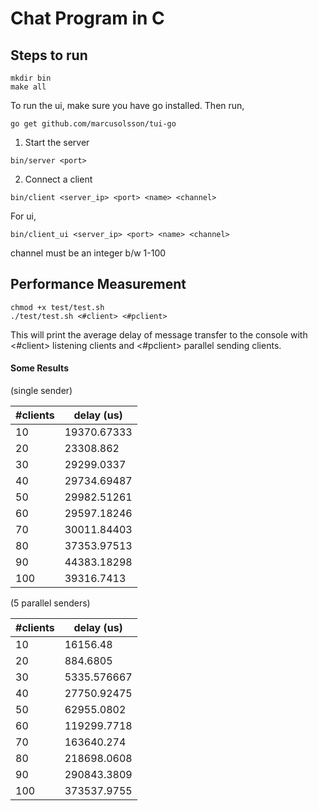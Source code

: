 # Chat Program in C

## Steps to run
```
mkdir bin
make all
```
To run the ui, make sure you have go installed.
Then run,
```
go get github.com/marcusolsson/tui-go
```

1. Start the server
```
bin/server <port>
```

2. Connect a client
```
bin/client <server_ip> <port> <name> <channel>
```
For ui,
```
bin/client_ui <server_ip> <port> <name> <channel>
```
channel must be an integer b/w 1-100

## Performance Measurement
```
chmod +x test/test.sh
./test/test.sh <#client> <#pclient>
```
This will print the average delay of message transfer to the console with <#client> listening clients and <#pclient> parallel sending clients.

#### Some Results

(single sender)

| #clients | delay (us)  |
|----------|-------------|
| 10       | 19370.67333 |
| 20       | 23308.862   |
| 30       | 29299.0337  |
| 40       | 29734.69487 |
| 50       | 29982.51261 |
| 60       | 29597.18246 |
| 70       | 30011.84403 |
| 80       | 37353.97513 |
| 90       | 44383.18298 |
| 100      | 39316.7413  |

(5 parallel senders)

| #clients | delay (us)  |
|----------|-------------|
| 10       | 16156.48    |
| 20       | 884.6805    |
| 30       | 5335.576667 |
| 40       | 27750.92475 |
| 50       | 62955.0802  |
| 60       | 119299.7718 |
| 70       | 163640.274  |
| 80       | 218698.0608 |
| 90       | 290843.3809 |
| 100      | 373537.9755 |
